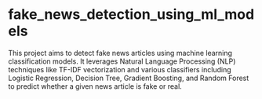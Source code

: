 # fake_news_detection_using_ml_models
This project aims to detect fake news articles using machine learning classification models. It leverages Natural Language Processing (NLP) techniques like TF-IDF vectorization and various classifiers including Logistic Regression, Decision Tree, Gradient Boosting, and Random Forest to predict whether a given news article is fake or real.
